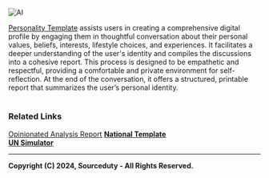 ![AI](https://github.com/sourceduty/Personality/assets/123030236/fa8f30ab-3a7a-48e8-ad57-cf10c662b7db)

[Personality Template](https://chat.openai.com/g/g-SjVEuD3eZ-personality-template)  assists users in creating a comprehensive digital profile by engaging them in thoughtful conversation about their personal values, beliefs, interests, lifestyle choices, and experiences. It facilitates a deeper understanding of the user's identity and compiles the discussions into a cohesive report. This process is designed to be empathetic and respectful, providing a comfortable and private environment for self-reflection. At the end of the conversation, it offers a structured, printable report that summarizes the user’s personal identity.

#
### Related Links

[Opinionated Analysis Report](https://github.com/sourceduty/Opinionated_Analysis_Report)
<b>
[National Template](https://github.com/sourceduty/National_Template)
<br>
[UN Simulator](https://github.com/sourceduty/UN_Simulator)

***
Copyright (C) 2024, Sourceduty - All Rights Reserved.
